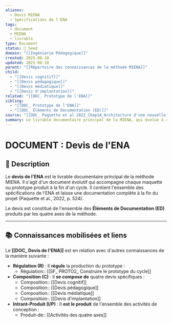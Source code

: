 ```yaml
---
aliases:
  - Devis MIENA
  - Spécifications de l'ENA
tags:
  - document
  - MIENA
  - livrable
type: Document
status: 🌱 Seed
domain: "[[Ingénierie Pédagogique]]"
created: 2025-08-10
updated: 2025-08-10
parent: "[[Répertoire des connaissances de la méthode MIENA]]"
child:
  - "[[Devis cognitif]]"
  - "[[Devis pédagogique]]"
  - "[[Devis médiatique]]"
  - "[[Devis d'implantation]]"
related: "[[DOC_ Prototype de l'ENA]]"
sibling:
  - "[[DOC_ Prototype de l'ENA]]"
  - "[[DOC_ Éléments de Documentation (ED)]]"
source: "[[DOC_ Paquette et al 2022_Chap14_Architecture d'une nouvelle méthode d'ingénierie des ENA_ MIENA]]"
summary: Le livrable documentaire principal de la MIENA, qui évolue à chaque cycle et est composé des devis des quatre axes (cognitif, pédagogique, médiatique, implantation).
---
```


# DOCUMENT : Devis de l'ENA

## 📌 Description
Le **devis de l'ENA** est le livrable documentaire principal de la méthode MIENA. Il s'agit d'un document évolutif qui accompagne chaque maquette ou prototype produit à la fin d'un cycle. Il contient l'ensemble des spécifications de l'ENA et laisse une documentation complète à la fin du projet (Paquette et al., 2022, p. 524).

Le devis est constitué de l'ensemble des **Éléments de Documentation (ED)** produits par les quatre axes de la méthode.

---
## 📚 Connaissances mobilisées et liens
Le **[[DOC_ Devis de l'ENA]]** est en relation avec d'autres connaissances de la manière suivante :

- **Régulation (R)** : Il **régule** la production du prototype :
    - Régulation:: [[SF_ PROTO2_ Construire le prototype du cycle]]
- **Composition (C)** : Il **se compose de** quatre devis spécifiques :
    - Composition:: [[Devis cognitif]]
    - Composition:: [[Devis pédagogique]]
    - Composition:: [[Devis médiatique]]
    - Composition:: [[Devis d'implantation]]
- **Intrant-Produit (I/P)** : Il **est le produit** de l'ensemble des activités de conception :
    - Produit-de:: [[Activités des quatre axes]]